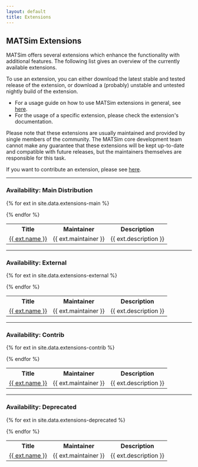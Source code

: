 ```yaml
---
layout: default
title: Extensions
---
```


## MATSim Extensions

MATSim offers several extensions which enhance the functionality with additional features. The following list gives an overview of the currently available extensions.

To use an extension, you can either download the latest stable and tested release of the extension, or download a (probably) unstable and untested nightly build of the extension.

- For a usage guide on how to use MATSim extensions in general, see [here](/docs/extensions).
- For the usage of a specific extension, please check the extension's documentation.

Please note that these extensions are usually maintained and provided by single members of the community. The MATSim core development team cannot make any guarantee that these extensions will be kept up-to-date and compatible with future releases, but the maintainers themselves are responsible for this task.

If you want to contribute an extension, please see [here](/docs/contributing/extensions).

---

### Availability: Main Distribution

<table class="extension-table">

  <tr>
    <th>Title</th><th>Maintainer</th><th>Description</th>
  </tr>

  {% for ext in site.data.extensions-main %}
    <tr>
        <td> <a href="/extension/{{ext.name | downcase }}">{{ ext.name }} </a> </td>
        <td> {{ ext.maintainer }} </td>
        <td> {{ ext.description }} </td>
    </tr>
  {% endfor %}

</table>

---

### Availability: External

<table class="extension-table">

  <tr>
    <th>Title</th><th>Maintainer</th><th>Description</th>
  </tr>

  {% for ext in site.data.extensions-external %}
    <tr>
        <td> <a href="/extension/{{ext.name | downcase }}">{{ ext.name }} </a> </td>
        <td> {{ ext.maintainer }} </td>
        <td> {{ ext.description }} </td>
    </tr>
  {% endfor %}

</table>


---

### Availability: Contrib

<table class="extension-table">

  <tr>
    <th>Title</th><th>Maintainer</th><th>Description</th>
  </tr>

  {% for ext in site.data.extensions-contrib %}
    <tr>
        <td> <a href="/extension/{{ext.name | downcase }}">{{ ext.name }} </a> </td>
        <td> {{ ext.maintainer }} </td>
        <td> {{ ext.description }} </td>
    </tr>
  {% endfor %}

</table>

---

### Availability: Deprecated

<table class="extension-table">

  <tr>
    <th>Title</th><th>Maintainer</th><th>Description</th>
  </tr>

  {% for ext in site.data.extensions-deprecated %}
    <tr>
        <td> <a href="/extension/{{ext.name | downcase }}">{{ ext.name }} </a> </td>
        <td> {{ ext.maintainer }} </td>
        <td> {{ ext.description }} </td>
    </tr>
  {% endfor %}

</table>

<br/><br/><br/>


